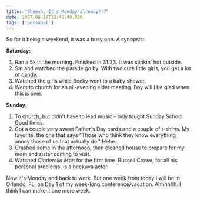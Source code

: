 ```yaml
---
title: "Sheesh, It's Monday already?!?"
date: 2007-06-18T12:45:49.000
tags: ['personal']
---
```


So for it being a weekend, it was a busy one. A synopsis:

**Saturday:**

1. Ran a 5k in the morning. Finished in 31:33. It was stinkin' hot outside.
2. Sat and watched the parade go by. With two cute little girls, you get a lot of candy.
3. Watched the girls while Becky went to a baby shower.
4. Went to church for an all-evening elder meeting. Boy will I be glad when this is over.

**Sunday:**

1. To church, but didn't have to lead music - only taught Sunday School. Good times.
2. Got a couple very sweet Father's Day cards and a couple of t-shirts. My favorite: the one that says "Those who think they know everything annoy those of us that actually do." Hehe.
3. Crashed some in the afternoon, then cleaned house to prepare for my mom and sister coming to visit.
4. Watched _Cinderella Man_ for the first time. Russell Crowe, for all his personal problems, is a heckuva actor.

Now it's Monday and back to work. But one week from today I will be in Orlando, FL, on Day 1 of my week-long conference/vacation. Ahhhhhh. I think I can make it one more week.
